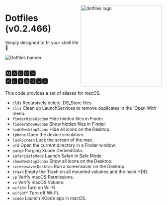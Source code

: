 <!-- markdownlint-disable MD033 MD041 -->

<img src="https://kura.pro/dotfiles/v2/images/logos/dotfiles.svg"
alt="dotfiles logo" width="261" align="right" />

<!-- markdownlint-enable MD033 MD041 -->

# Dotfiles (v0.2.466)

Simply designed to fit your shell life 🐚

![Dotfiles banner][banner]

## 🅼🅰🅲🅾🆂 🅰🅻🅸🅰🆂🅴🆂

This code provides a set of aliases for macOS.

- `clds` Recursively delete .DS_Store files.
- `clls`  Clean up LaunchServices to remove duplicates in the
  'Open With' menu.
- `finderHideHidden` Hide hidden files in Finder.
- `finderShowHidden` Show hidden files in Finder.
- `hideDesktopIcons` Hide all icons on the Desktop.
- `iphone` Open the device simulators.
- `lockScreen` Lock the screen of the mac.
- `ofd` Open the current directory in a Finder window.
- `purge` Purging Xcode DerivedData.
- `safariSafeMode` Launch Safari in Safe Mode.
- `showDesktopIcons` Show all icons on the Desktop.
- `screensaverDesktop` Run a screensaver on the Desktop.
- `trash` Empty the Trash on all mounted volumes and the main HDD.
- `vp` Verify macOS Permissions.
- `vv` Verify macOS Volume.
- `wifiOn` Turn on Wi-Fi.
- `wifiOff` Turn off Wi-Fi.
- `xcode` Launch XCode app in macOS.

[banner]: https://kura.pro/dotfiles/v2/images/titles/title-dotfiles.svg
